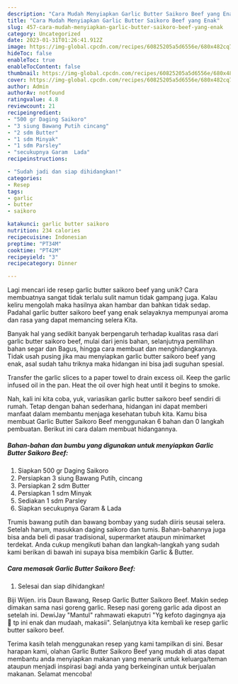 ```yaml
---
description: "Cara Mudah Menyiapkan Garlic Butter Saikoro Beef yang Enak"
title: "Cara Mudah Menyiapkan Garlic Butter Saikoro Beef yang Enak"
slug: 457-cara-mudah-menyiapkan-garlic-butter-saikoro-beef-yang-enak
category: Uncategorized
date: 2023-01-31T01:26:41.912Z
image: https://img-global.cpcdn.com/recipes/60825205a5d6556e/680x482cq70/garlic-butter-saikoro-beef-foto-resep-utama.jpg
hideToc: false
enableToc: true
enableTocContent: false
thumbnail: https://img-global.cpcdn.com/recipes/60825205a5d6556e/680x482cq70/garlic-butter-saikoro-beef-foto-resep-utama.jpg
cover: https://img-global.cpcdn.com/recipes/60825205a5d6556e/680x482cq70/garlic-butter-saikoro-beef-foto-resep-utama.jpg
author: Admin
authorAv: notfound
ratingvalue: 4.8
reviewcount: 21
recipeingredient:
- "500 gr Daging Saikoro"
- "3 siung Bawang Putih cincang"
- "2 sdm Butter"
- "1 sdm Minyak"
- "1 sdm Parsley"
- "secukupnya Garam  Lada"
recipeinstructions:

- "Sudah jadi dan siap dihidangkan!"
categories:
- Resep
tags:
- garlic
- butter
- saikoro

katakunci: garlic butter saikoro 
nutrition: 234 calories
recipecuisine: Indonesian
preptime: "PT34M"
cooktime: "PT42M"
recipeyield: "3"
recipecategory: Dinner

---
```





Lagi mencari ide resep garlic butter saikoro beef yang unik? Cara membuatnya sangat tidak terlalu sulit namun tidak gampang juga. Kalau keliru mengolah maka hasilnya akan hambar dan bahkan tidak sedap. Padahal garlic butter saikoro beef yang enak selayaknya mempunyai aroma dan rasa yang dapat memancing selera Kita.





Banyak hal yang sedikit banyak berpengaruh terhadap kualitas rasa dari garlic butter saikoro beef, mulai dari jenis bahan, selanjutnya pemilihan bahan segar dan Bagus, hingga cara membuat dan menghidangkannya. Tidak usah pusing jika mau menyiapkan garlic butter saikoro beef yang enak,      asal sudah tahu triknya maka hidangan ini bisa jadi suguhan spesial.














Transfer the garlic slices to a paper towel to drain excess oil. Keep the garlic infused oil in the pan. Heat the oil over high heat until it begins to smoke.






Nah, kali ini kita coba, yuk, variasikan garlic butter saikoro beef sendiri di rumah. Tetap dengan bahan sederhana, hidangan ini dapat memberi manfaat dalam membantu menjaga kesehatan tubuh kita. Kamu bisa membuat Garlic Butter Saikoro Beef menggunakan 6 bahan dan 0 langkah pembuatan. Berikut ini cara dalam membuat hidangannya.

<!--inarticleads1-->

##### Bahan-bahan dan bumbu yang digunakan untuk menyiapkan Garlic Butter Saikoro Beef:

1. Siapkan 500 gr Daging Saikoro
1. Persiapkan 3 siung Bawang Putih, cincang
1. Persiapkan 2 sdm Butter
1. Persiapkan 1 sdm Minyak
1. Sediakan 1 sdm Parsley
1. Siapkan secukupnya Garam &amp; Lada


Trumis bawang putih dan bawang bombay yang sudah diiris seusai selera. Setelah harum, masukkan daging saikoro dan tumis. Bahan-bahannya juga bisa anda beli di pasar tradisional, supermarket ataupun minimarket terdekat. Anda cukup mengikuti bahan dan langkah-langkah yang sudah kami berikan di bawah ini supaya bisa membikin Garlic &amp; Butter. 

<!--inarticleads2-->

##### Cara memasak Garlic Butter Saikoro Beef:


1. Selesai dan siap dihidangkan!

Biji Wijen. iris Daun Bawang, Resep Garlic Butter Saikoro Beef. Makin sedep dimakan sama nasi goreng garlic. Resep nasi goreng garlic ada dipost an setelah ini. DewiJay &#34;Mantul&#34; rahmawati ekaputri &#34;Yg kefoto dagingnya aja 🤣 tp ini enak dan mudaah, makasii&#34;. Selanjutnya kita kembali ke resep garlic butter saikoro beef. 

Terima kasih telah menggunakan resep yang kami tampilkan di sini. Besar harapan kami, olahan Garlic Butter Saikoro Beef yang mudah di atas dapat membantu anda menyiapkan makanan yang menarik untuk keluarga/teman ataupun menjadi inspirasi bagi anda yang berkeinginan untuk berjualan makanan. Selamat mencoba!
